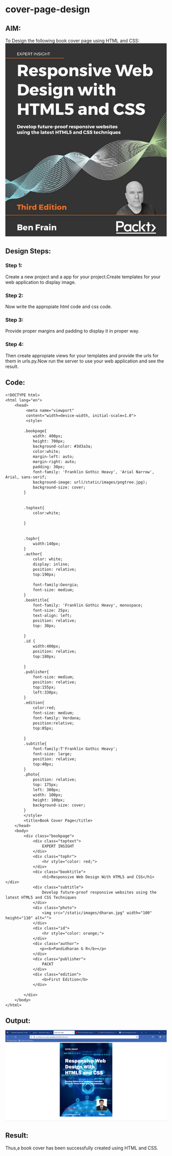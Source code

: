 # cover-page-design
## AIM:
To Design the following book cover page using HTML and CSS:
![cover](./reference.png)

## Design Steps:

### Step 1:

Create a new project and a app for your project.Create templates for your web application to display image.

### Step 2:

Now write the appropiate html code and css code.

### Step 3:

Provide proper margins and padding to display it in proper way.

### Step 4:

Then create appropiate views for your templates and provide the urls for them in urls.py.Now run the server to use your web application and see the result.

## Code:
```
<!DOCTYPE html>
<html lang="en">
    <head>
         <meta name="viewport" 
         content="width=device-width, initial-scale=1.0">
         <style>

        .bookpage{
            width: 400px;
            height: 700px;
            background-color: #3d3a3a;
            color:white;
            margin-left: auto;
            margin-right: auto;
            padding: 30px;
            font-family: 'Franklin Gothic Heavy', 'Arial Narrow', Arial, sans-serif;
            background-image: url(/static/images/pngtree.jpg);
            background-size: cover;
        }
            

        .toptext{
            color:white;

        }

        
        .tophr{
            width:140px;
        }
        .author{
            color: white;
            display: inline;
            position: relative;
            top:190px;
            
            font-family:Georgia;
            font-size: medium;
        }
        .booktitle{
            font-family: 'Franklin Gothic Heavy', monospace;
            font-size: 25px;
            text-align: left;
            position: relative;
            top: 30px;
        
        }
        .id {
            width:400px;
            position: relative;
            top:180px;
            
        }
        .publisher{
            font-size: medium;
            position: relative;
            top:155px;
            left:330px;
        }
        .edition{
            color:red;
            font-size: medium;
            font-family: Verdana;
            position:relative;
            top:85px;

        }
        .subtitle{
            font-family:T'Franklin Gothic Heavy';
            font-size: large;
            position: relative;
            top:40px;
        }
        .photo{
            position: relative;
            top: 175px;
            left: 300px;
            width: 100px;
            height: 100px;
            background-size: cover;
        }
        </style>
        <title>Book Cover Page</title>
    </head>
    <body>
        <div class="bookpage">
            <div class="toptext">
                EXPERT INSIGHT
            </div>
            <div class="tophr">
                <hr style="color: red;">
            </div>
            <div class="booktitle">
                <h1>Responsive Web Design With HTML5 and CSS</h1></div>
            <div class="subtitle">
                Develop future-proof responsive websites using the latest HTML5 and CSS Techniques
            </div>
            <div class="photo">
                <img src="/static/images/dharan.jpg" width="100" height="110" alt="">
            </div>
            <div class="id">
                <hr style="color: orange;">
            </div>
            <div class="author">
               <p><b>Pandidharan G R</b></p>
            </div>
            <div class="publisher">
                PACKT
            </div>
            <div class="edition">
                <b>First Edition</b>
            </div>
            
        </div>
    </body>
</html>
```

## Output:
![output](./bookcover.png)


## Result:
Thus,a book cover has been successfully created using HTML and CSS.